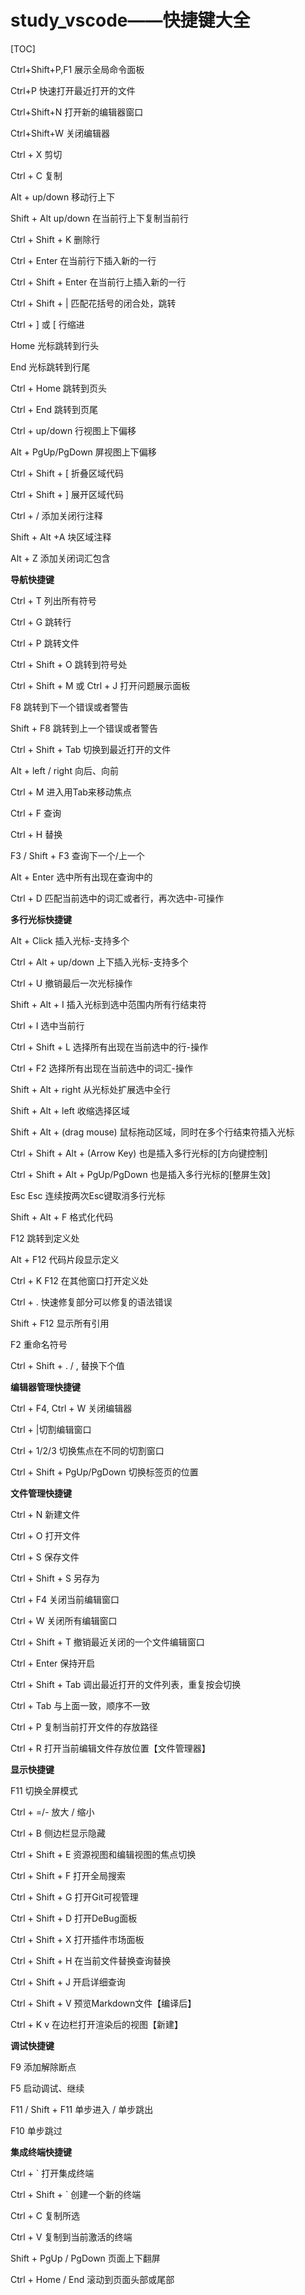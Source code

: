 # study_vscode——快捷键大全

[TOC]

Ctrl+Shift+P,F1 展示全局命令面板

Ctrl+P 快速打开最近打开的文件

Ctrl+Shift+N 打开新的编辑器窗口

Ctrl+Shift+W 关闭编辑器

Ctrl + X 剪切

Ctrl + C 复制

Alt + up/down 移动行上下

Shift + Alt up/down 在当前行上下复制当前行

Ctrl + Shift + K 删除行

Ctrl + Enter 在当前行下插入新的一行

Ctrl + Shift + Enter 在当前行上插入新的一行

Ctrl + Shift + | 匹配花括号的闭合处，跳转

Ctrl + ] 或 [ 行缩进

Home 光标跳转到行头

End 光标跳转到行尾

Ctrl + Home 跳转到页头

Ctrl + End 跳转到页尾

Ctrl + up/down 行视图上下偏移

Alt + PgUp/PgDown 屏视图上下偏移

Ctrl + Shift + [ 折叠区域代码

Ctrl + Shift + ] 展开区域代码

Ctrl + / 添加关闭行注释

Shift + Alt +A 块区域注释

Alt + Z 添加关闭词汇包含

**导航快捷键**

Ctrl + T 列出所有符号

Ctrl + G 跳转行

Ctrl + P 跳转文件

Ctrl + Shift + O 跳转到符号处

Ctrl + Shift + M 或 Ctrl + J 打开问题展示面板

F8 跳转到下一个错误或者警告

Shift + F8 跳转到上一个错误或者警告

Ctrl + Shift + Tab 切换到最近打开的文件

Alt + left / right 向后、向前

Ctrl + M 进入用Tab来移动焦点

Ctrl + F 查询

Ctrl + H 替换

F3 / Shift + F3 查询下一个/上一个

Alt + Enter 选中所有出现在查询中的

Ctrl + D 匹配当前选中的词汇或者行，再次选中-可操作

**多行光标快捷键**

Alt + Click 插入光标-支持多个

Ctrl + Alt + up/down 上下插入光标-支持多个

Ctrl + U 撤销最后一次光标操作

Shift + Alt + I 插入光标到选中范围内所有行结束符

Ctrl + I 选中当前行

Ctrl + Shift + L 选择所有出现在当前选中的行-操作

Ctrl + F2 选择所有出现在当前选中的词汇-操作

Shift + Alt + right 从光标处扩展选中全行

Shift + Alt + left 收缩选择区域

Shift + Alt + (drag mouse) 鼠标拖动区域，同时在多个行结束符插入光标

Ctrl + Shift + Alt + (Arrow Key) 也是插入多行光标的[方向键控制]

Ctrl + Shift + Alt + PgUp/PgDown 也是插入多行光标的[整屏生效]

Esc Esc 连续按两次Esc键取消多行光标

Shift + Alt + F 格式化代码

F12 跳转到定义处

Alt + F12 代码片段显示定义

Ctrl + K F12 在其他窗口打开定义处

Ctrl + . 快速修复部分可以修复的语法错误

Shift + F12 显示所有引用

F2 重命名符号

Ctrl + Shift + . / , 替换下个值

**编辑器管理快捷键**

Ctrl + F4, Ctrl + W 关闭编辑器

Ctrl + |切割编辑窗口

Ctrl + 1/2/3 切换焦点在不同的切割窗口

Ctrl + Shift + PgUp/PgDown 切换标签页的位置

**文件管理快捷键**

Ctrl + N 新建文件

Ctrl + O 打开文件

Ctrl + S 保存文件

Ctrl + Shift + S 另存为

Ctrl + F4 关闭当前编辑窗口

Ctrl + W 关闭所有编辑窗口

Ctrl + Shift + T 撤销最近关闭的一个文件编辑窗口

Ctrl + Enter 保持开启

Ctrl + Shift + Tab 调出最近打开的文件列表，重复按会切换

Ctrl + Tab 与上面一致，顺序不一致

Ctrl + P 复制当前打开文件的存放路径

Ctrl + R 打开当前编辑文件存放位置【文件管理器】

**显示快捷键**

F11 切换全屏模式

Ctrl + =/- 放大 / 缩小

Ctrl + B 侧边栏显示隐藏

Ctrl + Shift + E 资源视图和编辑视图的焦点切换

Ctrl + Shift + F 打开全局搜索

Ctrl + Shift + G 打开Git可视管理

Ctrl + Shift + D 打开DeBug面板

Ctrl + Shift + X 打开插件市场面板

Ctrl + Shift + H 在当前文件替换查询替换

Ctrl + Shift + J 开启详细查询

Ctrl + Shift + V 预览Markdown文件【编译后】

Ctrl + K v 在边栏打开渲染后的视图【新建】

**调试快捷键**

F9 添加解除断点

F5 启动调试、继续

F11 / Shift + F11 单步进入 / 单步跳出

F10 单步跳过

**集成终端快捷键**

Ctrl + ` 打开集成终端

Ctrl + Shift + ` 创建一个新的终端

Ctrl + C 复制所选

Ctrl + V 复制到当前激活的终端

Shift + PgUp / PgDown 页面上下翻屏

Ctrl + Home / End 滚动到页面头部或尾部